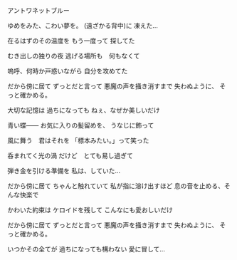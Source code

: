 アントワネットブルー


ゆめをみた、こわい夢を。
(遠ざかる背中)に
凍えた…

在るはずのその温度を
もう一度って
探してた

むき出しの独りの夜
逃げる場所も　何もなくて

嗚呼、何時か戸惑いながら
自分を攻めてた

だから傍に居て
ずっとだと言って
悪魔の声を掻き消すまで
失わぬように、
そっと確かめる。

大切な記憶は
過ちになっても
ねぇ、なぜか美しいだけ

青い蝶――
お気に入りの髪留めを、
うなじに飾って

風に舞う　君はそれを
「標本みたい。」って笑った

呑まれてく光の渦
だけど　とても易し過ぎて

弾き金を引ける準備を
私は、していた…

だから傍に居て
ちゃんと触れていて
私が指に溶け出すほど
息の音を止める、そんな快楽で

かわいた約束は
ケロイドを残して
こんなにも愛おしいだけ

だから傍に居て
ずっとだと言って
悪魔の声を掻き消すまで
失わぬように、
そっと確かめる。

いつかその全てが
過ちになっても構わない
愛に冒して…